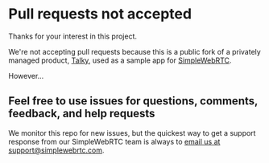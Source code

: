# Pull requests not accepted

Thanks for your interest in this project. 

We're not accepting pull requests because this is a public fork of a privately managed product, [Talky](https://talky.io), used as a sample app for [SimpleWebRTC](https://simplewebrtc.com).

However...

## Feel free to use issues for questions, comments, feedback, and help requests

We monitor this repo for new issues, but the quickest way to get a support response from our SimpleWebRTC team is always to [email us at support@simplewebrtc.com](mailto:support@simplewebrtc.com).
